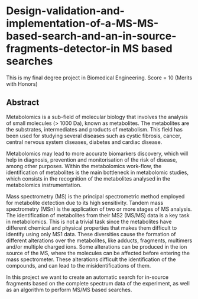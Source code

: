 # Design-validation-and-implementation-of-a-MS-MS-based-search-and-an-in-source-fragments-detector-in MS based searches
This is my final degree project in Biomedical Engineering. 
Score = 10 (Merits with Honors)

## Abstract

Metabolomics is a sub-field of molecular biology that involves the analysis of small molecules (> 1000 Da), known as metabolites. 
The metabolites are the substrates, intermediates and products of metabolism. This field has been used for studying several diseases such as cystic 
fibrosis, cancer, central nervous system diseases, diabetes and cardiac disease. 

Metabolomics may lead to more accurate biomarkers discovery, which will help in diagnosis, prevention and monitorisation of the risk of disease, among other purposes. 
Within the metabolomics work-flow, the identification of metabolites is the main bottleneck in metabolomic studies, which consists in the recognition of the metabolites 
analysed in the metabolomics instrumentation.


Mass spectrometry (MS) is the principal spectrometric method employed for metabolite detection due to its high sensitivity. 
Tandem mass spectrometry (MSn) is the application of two or more stages of MS analysis. 
The identification of metabolites from their MS2 (MS/MS) data is a key task in metabolomics. 
This is not a trivial task since the metabolites have different chemical and physical properties that makes them difficult to identify using only MS1 data. 
These diversities cause the formation of different alterations over the metabolites, like adducts, fragments, multimers and/or multiple charged ions. 
Some alterations can be produced in the ion source of the MS, where the molecules can be affected before entering the mass spectrometer. 
These alterations difficult the identification of the compounds, and can lead to the misidentifications of them.


In this project we want to create an automatic search for in-source fragments based on the complete spectrum data of the experiment, 
as well as an algorithm to perform MS/MS based searches.
